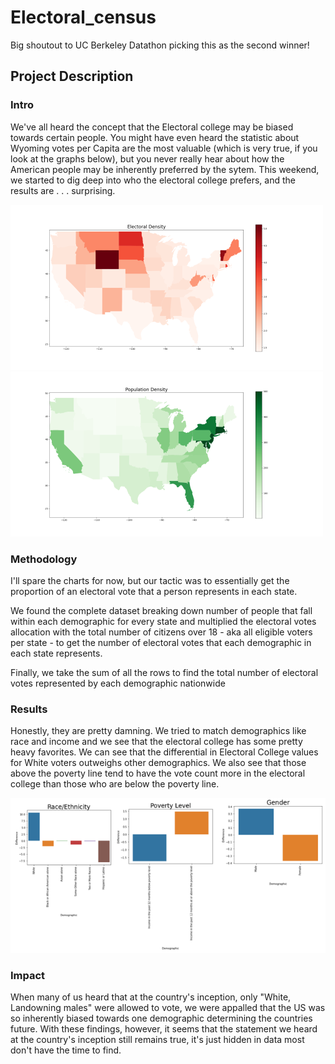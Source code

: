 # Electoral_census
Big shoutout to UC Berkeley Datathon picking this as the second winner! 

## Project Description

### Intro
We've all heard the concept that the Electoral college may be biased towards certain people. You might have even heard the statistic about Wyoming votes per Capita are the most valuable (which is very true, if you look at the graphs below), but you never really hear about how the American people may be inherently preferred by the sytem. This weekend, we started to dig deep into who the electoral college prefers, and the results are . . . surprising. 

![Electoral College per Capita plot](https://github.com/arefmalek/Electoral_census/blob/main/geoplots/images/Electoral_capita.png)
![density plot](https://github.com/arefmalek/Electoral_census/blob/main/geoplots/images/Density.png)

### Methodology
I'll spare the charts for now, but our tactic was to essentially get the proportion of an electoral vote that a person represents in each state.

We found the complete dataset breaking down number of people that fall within each demographic for every state and multiplied the electoral votes allocation with the total number of citizens over 18 - aka all eligible voters per state - to get the number of electoral votes that each demographic in each state represents.

Finally, we take the sum of all the rows to find the total number of electoral votes represented by each demographic nationwide

### Results
Honestly, they are pretty damning. We tried to match demographics like race and income and we see that the electoral college has some pretty heavy favorites. We can see that the differential in Electoral College values for White voters outweighs other demographics. We also see that those above the poverty line tend to have the vote count more in the electoral college than those who are below the poverty line.

![Disparities](https://github.com/arefmalek/Electoral_census/blob/main/geoplots/images/Disparities.PNG)

### Impact

When many of us heard that at the country's inception, only "White, Landowning males" were allowed to vote, we were appalled that the US was so inherently biased towards one demographic determining the countries future. With these findings, however, it seems that the statement we heard at the country's inception still remains true, it's just hidden in data most don't have the time to find.
